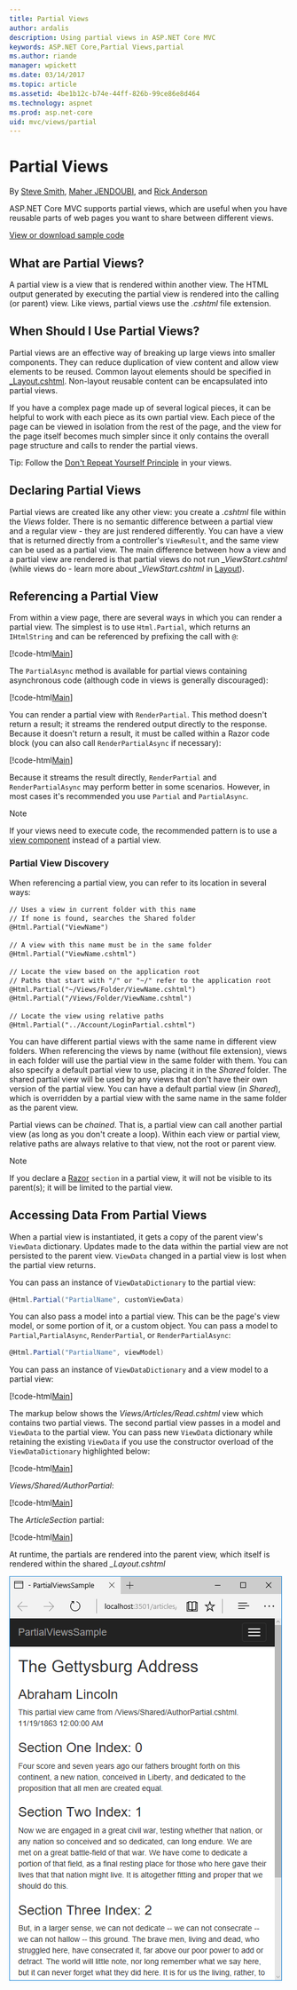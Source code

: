 ```yaml
---
title: Partial Views
author: ardalis
description: Using partial views in ASP.NET Core MVC
keywords: ASP.NET Core,Partial Views,partial
ms.author: riande
manager: wpickett
ms.date: 03/14/2017
ms.topic: article
ms.assetid: 4be1b12c-b74e-44ff-826b-99ce86e8d464
ms.technology: aspnet
ms.prod: asp.net-core
uid: mvc/views/partial
---
```

# Partial Views

By [Steve Smith](https://ardalis.com/), [Maher JENDOUBI](https://twitter.com/maherjend), and [Rick Anderson](https://twitter.com/RickAndMSFT)

ASP.NET Core MVC supports partial views, which are useful when you have reusable parts of web pages you want to share between different views.

[View or download sample code](https://github.com/aspnet/Docs/tree/master/aspnetcore/mvc/views/partial/sample)

## What are Partial Views?

A partial view is a view that is rendered within another view. The HTML output generated by executing the partial view is rendered into the calling (or parent) view. Like views, partial views use the *.cshtml* file extension.

## When Should I Use Partial Views?

Partial views are an effective way of breaking up large views into smaller components. They can reduce duplication of view content and allow view elements to be reused. Common layout elements should be specified in [_Layout.cshtml](layout.md). Non-layout reusable content can be encapsulated into partial views.

If you have a complex page made up of several logical pieces, it can be helpful to work with each piece as its own partial view. Each piece of the page can be viewed in isolation from the rest of the page, and the view for the page itself becomes much simpler since it only contains the overall page structure and calls to render the partial views.

Tip: Follow the [Don't Repeat Yourself Principle](http://deviq.com/don-t-repeat-yourself/) in your views.

## Declaring Partial Views

Partial views are created like any other view: you create a *.cshtml* file within the *Views* folder. There is no semantic difference between a partial view and a regular view - they are just rendered differently. You can have a view that is returned directly from a controller's `ViewResult`, and the same view can be used as a partial view. The main difference between how a view and a partial view are rendered is that partial views do not run *_ViewStart.cshtml* (while views do - learn more about *_ViewStart.cshtml* in [Layout](layout.md)).

## Referencing a Partial View

From within a view page, there are several ways in which you can render a partial view. The simplest is to use `Html.Partial`, which returns an `IHtmlString` and can be referenced by prefixing the call with `@`:

[!code-html[Main](partial/sample/src/PartialViewsSample/Views/Home/About.cshtml?range=9)]

The `PartialAsync` method is available for partial views containing asynchronous code (although code in views is generally discouraged):

[!code-html[Main](partial/sample/src/PartialViewsSample/Views/Home/About.cshtml?range=8)]

You can render a partial view with `RenderPartial`. This method doesn't return a result; it streams the rendered output directly to the response. Because it doesn't return a result, it must be called within a Razor code block (you can also call `RenderPartialAsync` if necessary):

[!code-html[Main](partial/sample/src/PartialViewsSample/Views/Home/About.cshtml?range=10-12)]

Because it streams the result directly, `RenderPartial` and `RenderPartialAsync` may perform better in some scenarios. However, in most cases it's recommended you use `Partial` and `PartialAsync`.

> [!NOTE]
> If your views need to execute code, the recommended pattern is to use a [view component](view-components.md) instead of a partial view.

### Partial View Discovery

When referencing a partial view, you can refer to its location in several ways:

```text
// Uses a view in current folder with this name
// If none is found, searches the Shared folder
@Html.Partial("ViewName")

// A view with this name must be in the same folder
@Html.Partial("ViewName.cshtml")

// Locate the view based on the application root
// Paths that start with "/" or "~/" refer to the application root
@Html.Partial("~/Views/Folder/ViewName.cshtml")
@Html.Partial("/Views/Folder/ViewName.cshtml")

// Locate the view using relative paths
@Html.Partial("../Account/LoginPartial.cshtml")
```

You can have different partial views with the same name in different view folders. When referencing the views by name (without file extension), views in each folder will use the partial view in the same folder with them. You can also specify a default partial view to use, placing it in the *Shared* folder. The shared partial view will be used by any views that don't have their own version of the partial view. You can have a default partial view (in *Shared*), which is overridden by a partial view with the same name in the same folder as the parent view.

Partial views can be *chained*. That is, a partial view can call another partial view (as long as you don't create a loop). Within each view or partial view, relative paths are always relative to that view, not the root or parent view.

> [!NOTE]
> If you declare a [Razor](razor.md) `section` in a partial view, it will not be visible to its parent(s); it will be limited to the partial view.

## Accessing Data From Partial Views

When a partial view is instantiated, it gets a copy of the parent view's `ViewData` dictionary. Updates made to the data within the partial view are not persisted to the parent view. `ViewData` changed in a partial view is lost when the partial view returns.

You can pass an instance of `ViewDataDictionary` to the partial view:

```csharp
@Html.Partial("PartialName", customViewData)
   ```

You can also pass a model into a partial view. This can be the page's view model, or some portion of it, or a custom object. You can pass a model to `Partial`,`PartialAsync`, `RenderPartial`, or `RenderPartialAsync`:

```csharp
@Html.Partial("PartialName", viewModel)
   ```

You can pass an instance of `ViewDataDictionary` and a view model to a partial view:

[!code-html[Main](partial/sample/src/PartialViewsSample/Views/Articles/Read.cshtml?range=15-16)]

The markup below shows the *Views/Articles/Read.cshtml* view which contains two partial views. The second partial view passes in a model and `ViewData` to the partial view. You can pass new `ViewData` dictionary while retaining the existing `ViewData` if you use the constructor overload of the `ViewDataDictionary` highlighted below:

[!code-html[Main](partial/sample/src/PartialViewsSample/Views/Articles/Read.cshtml)]

*Views/Shared/AuthorPartial*:

[!code-html[Main](partial/sample/src/PartialViewsSample/Views/Shared/AuthorPartial.cshtml)]

The *ArticleSection* partial:

[!code-html[Main](partial/sample/src/PartialViewsSample/Views/Articles/ArticleSection.cshtml)]

At runtime, the partials are rendered into the parent view, which itself is rendered within the shared *_Layout.cshtml*

![partial view output](partial/_static/output.png)
